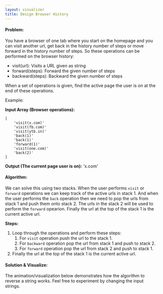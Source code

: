 ```yaml
---
layout: visualizer
title: Design Browser History
---
```


#### Problem:

You have a browser of one tab where you start on the homepage and you can visit another url, get back in the history number of steps or move forward in the history number of steps. So these operations can be performed on the browser history:

- visit(url): Visits a URL given as string
- forward(steps): Forward the given number of steps
- backward(steps): Backward the given number of steps

When a set of operations is given, find the active page the user is on at the end of these operations.

Example: 

**Input Array (Browser operations):**

    [
        'visit(x.com)'
        'visit(fb.com)'
        'visit(ytb.in)'
        'back(1)'
        'back(1)'
        'forward(1)'
        'visit(one.com)'
        'back(2)'
    ]

**Output (The current page user is on):** 'x.com'

#### Algorithm:

We can solve this using two stacks. When the user performs `visit` or `forward` operations we can keep track of the active urls in stack 1. And when the user performs the `back` operation then we need to pop the urls from stack 1 and push them onto stack 2. The urls in the stack 2 will be used to perform the `forward` opearion. Finally the url at the top of the stack 1 is the current active url.

**Steps:**

1. Loop through the operations and perform these steps:
    1. For `visit` operation push the url to the stack 1.
    2. For `backward` operation pop the url from stack 1 and push to stack 2.
    3. For `forward` operation pop the url from stack 2 and push to stack 1.
2. Finally the url at the top of the stack 1 is the current active url.

#### Solution & Visualize:

The animation/visualization below demonstrates how the algorithm to reverse a string works. Feel free to experiment by changing the input strings.
